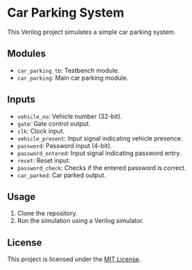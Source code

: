 # Car Parking System

This Verilog project simulates a simple car parking system.

## Modules
- `car_parking_tb`: Testbench module.
- `car_parking`: Main car parking module.

## Inputs
- `vehicle_no`: Vehicle number (32-bit).
- `gate`: Gate control output.
- `clk`: Clock input.
- `vehicle_present`: Input signal indicating vehicle presence.
- `password`: Password input (4-bit).
- `password_entered`: Input signal indicating password entry.
- `reset`: Reset input.
- `password_check`: Checks if the entered password is correct.
- `car_parked`: Car parked output.

## Usage
1. Clone the repository.
2. Run the simulation using a Verilog simulator.

## License
This project is licensed under the [MIT License](LICENSE).

